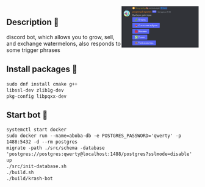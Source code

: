 <img src="img/image.png" width="40%" align="right">

## Description 🍉
discord bot, which allows you to grow, sell, and exchange watermelons, also responds to some trigger phrases

## Install packages 🍉
```
sudo dnf install cmake g++ 
libssl-dev zlib1g-dev 
pkg-config libpqxx-dev
```

## Start bot 🍉
```
systemctl start docker
sudo docker run --name=aboba-db -e POSTGRES_PASSWORD='qwerty' -p 1488:5432 -d --rm postgres
migrate -path ./src/schema -database 'postgres://postgres:qwerty@localhost:1488/postgres?sslmode=disable' up
./src/init-database.sh
./build.sh
./build/krash-bot
```